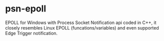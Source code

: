 # psn-epoll
 EPOLL for Windows with Process Socket Notification api coded in C++, it closely resembles Linux EPOLL (funcations/variables) and even supported Edge Trigger notification.
